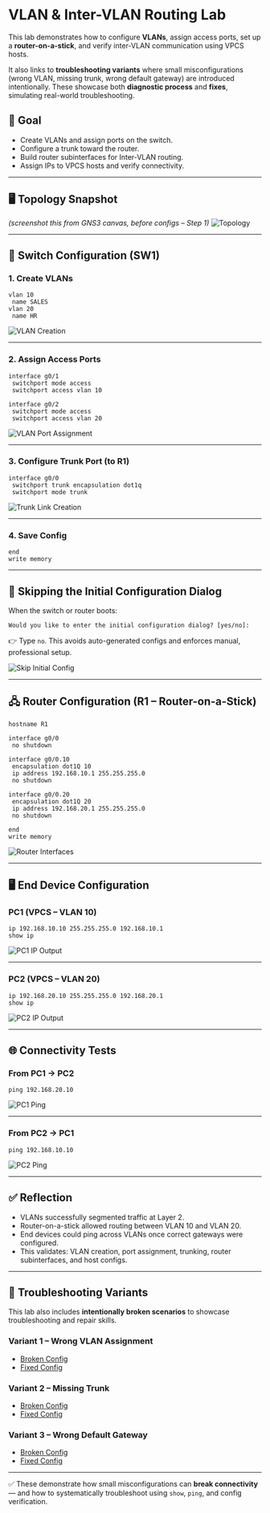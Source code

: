# VLAN & Inter-VLAN Routing Lab

This lab demonstrates how to configure **VLANs**, assign access ports, set up a **router-on-a-stick**, and verify inter-VLAN communication using VPCS hosts.  

It also links to **troubleshooting variants** where small misconfigurations (wrong VLAN, missing trunk, wrong default gateway) are introduced intentionally. These showcase both **diagnostic process** and **fixes**, simulating real-world troubleshooting.

## 🎯 Goal

* Create VLANs and assign ports on the switch.
* Configure a trunk toward the router.
* Build router subinterfaces for Inter-VLAN routing.
* Assign IPs to VPCS hosts and verify connectivity.

---

## 🖥️ Topology Snapshot

*(screenshot this from GNS3 canvas, before configs – Step 1)*
![Topology](./topology.png)

---

## 🔧 Switch Configuration (SW1)

### 1. Create VLANs

```cisco
vlan 10
 name SALES
vlan 20
 name HR
```

![VLAN Creation](./vlan_creation.png)

---

### 2. Assign Access Ports

```cisco
interface g0/1
 switchport mode access
 switchport access vlan 10

interface g0/2
 switchport mode access
 switchport access vlan 20
```

![VLAN Port Assignment](./vlan_port_assignment.png)

---

### 3. Configure Trunk Port (to R1)

```cisco
interface g0/0
 switchport trunk encapsulation dot1q
 switchport mode trunk
```

![Trunk Link Creation](./trunk_link_creation.png)

---

### 4. Save Config

```cisco
end
write memory
```

---

## 🚫 Skipping the Initial Configuration Dialog

When the switch or router boots:

```
Would you like to enter the initial configuration dialog? [yes/no]:
```

👉 Type `no`. This avoids auto-generated configs and enforces manual, professional setup.

![Skip Initial Config](./skip_initial_config.png)

---

## 🖧 Router Configuration (R1 – Router-on-a-Stick)

```cisco
hostname R1

interface g0/0
 no shutdown

interface g0/0.10
 encapsulation dot1Q 10
 ip address 192.168.10.1 255.255.255.0
 no shutdown

interface g0/0.20
 encapsulation dot1Q 20
 ip address 192.168.20.1 255.255.255.0
 no shutdown

end
write memory
```

![Router Interfaces](./router_interfaces.png)

---

## 🖥️ End Device Configuration

### PC1 (VPCS – VLAN 10)

```vpcs
ip 192.168.10.10 255.255.255.0 192.168.10.1
show ip
```

![PC1 IP Output](./ip_output_pc1.png)

---

### PC2 (VPCS – VLAN 20)

```vpcs
ip 192.168.20.10 255.255.255.0 192.168.20.1
show ip
```

![PC2 IP Output](./ip_output_pc2.png)

---

## 🌐 Connectivity Tests

### From PC1 → PC2

```vpcs
ping 192.168.20.10
```

![PC1 Ping](./pc1_ping.png)

---

### From PC2 → PC1

```vpcs
ping 192.168.10.10
```

![PC2 Ping](./pc2_ping.png)

---

## ✅ Reflection

* VLANs successfully segmented traffic at Layer 2.
* Router-on-a-stick allowed routing between VLAN 10 and VLAN 20.
* End devices could ping across VLANs once correct gateways were configured.
* This validates: VLAN creation, port assignment, trunking, router subinterfaces, and host configs.

---

## 🔀 Troubleshooting Variants

This lab also includes **intentionally broken scenarios** to showcase troubleshooting and repair skills.  

### Variant 1 – Wrong VLAN Assignment
- [Broken Config](./variant1-broken/README.md)  
- [Fixed Config](./variant1-fixed/README.md)  

### Variant 2 – Missing Trunk
- [Broken Config](./variant2-broken/README.md)  
- [Fixed Config](./variant2-fixed/README.md)  

### Variant 3 – Wrong Default Gateway
- [Broken Config](./variant3-broken/README.md)  
- [Fixed Config](./variant3-fixed/README.md)  

---

✅ These demonstrate how small misconfigurations can **break connectivity** — and how to systematically troubleshoot using `show`, `ping`, and config verification.
